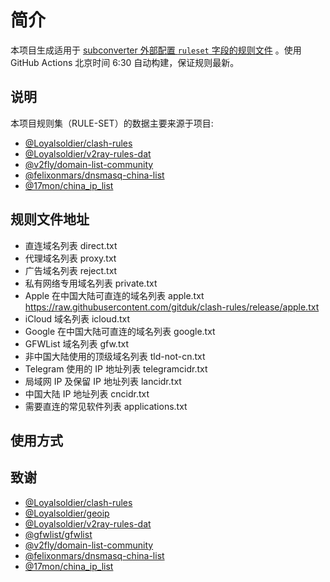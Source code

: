 # 简介

本项目生成适用于 [subconverter 外部配置 `ruleset` 字段的规则文件](https://github.com/tindy2013/subconverter/blob/master/README-cn.md#%E5%A4%96%E9%83%A8%E9%85%8D%E7%BD%AE) 。使用 GitHub Actions 北京时间 6:30 自动构建，保证规则最新。

## 说明

本项目规则集（RULE-SET）的数据主要来源于项目:
- [@Loyalsoldier/clash-rules](https://github.com/Loyalsoldier/clash-rules)
- [@Loyalsoldier/v2ray-rules-dat](https://github.com/Loyalsoldier/v2ray-rules-dat) 
- [@v2fly/domain-list-community](https://github.com/v2fly/domain-list-community)
- [@felixonmars/dnsmasq-china-list](https://github.com/felixonmars/dnsmasq-china-list)
- [@17mon/china_ip_list](https://github.com/17mon/china_ip_list)

## 规则文件地址

- 直连域名列表 direct.txt
- 代理域名列表 proxy.txt
- 广告域名列表 reject.txt
- 私有网络专用域名列表 private.txt
- Apple 在中国大陆可直连的域名列表 apple.txt
 https://raw.githubusercontent.com/gitduk/clash-rules/release/apple.txt
- iCloud 域名列表 icloud.txt
- Google 在中国大陆可直连的域名列表 google.txt
- GFWList 域名列表 gfw.txt
- 非中国大陆使用的顶级域名列表 tld-not-cn.txt
- Telegram 使用的 IP 地址列表 telegramcidr.txt
- 局域网 IP 及保留 IP 地址列表 lancidr.txt
- 中国大陆 IP 地址列表 cncidr.txt
- 需要直连的常见软件列表 applications.txt

## 使用方式

## 致谢

- [@Loyalsoldier/clash-rules](https://github.com/Loyalsoldier/clash-rules)
- [@Loyalsoldier/geoip](https://github.com/Loyalsoldier/geoip)
- [@Loyalsoldier/v2ray-rules-dat](https://github.com/Loyalsoldier/v2ray-rules-dat)
- [@gfwlist/gfwlist](https://github.com/gfwlist/gfwlist)
- [@v2fly/domain-list-community](https://github.com/v2fly/domain-list-community)
- [@felixonmars/dnsmasq-china-list](https://github.com/felixonmars/dnsmasq-china-list)
- [@17mon/china_ip_list](https://github.com/17mon/china_ip_list)
